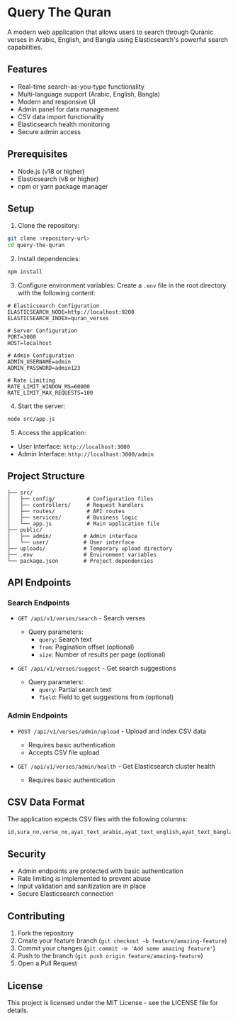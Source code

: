 # Query The Quran

A modern web application that allows users to search through Quranic verses in Arabic, English, and Bangla using Elasticsearch's powerful search capabilities.

## Features

- Real-time search-as-you-type functionality
- Multi-language support (Arabic, English, Bangla)
- Modern and responsive UI
- Admin panel for data management
- CSV data import functionality
- Elasticsearch health monitoring
- Secure admin access

## Prerequisites

- Node.js (v18 or higher)
- Elasticsearch (v8 or higher)
- npm or yarn package manager

## Setup

1. Clone the repository:
```bash
git clone <repository-url>
cd query-the-quran
```

2. Install dependencies:
```bash
npm install
```

3. Configure environment variables:
Create a `.env` file in the root directory with the following content:
```env
# Elasticsearch Configuration
ELASTICSEARCH_NODE=http://localhost:9200
ELASTICSEARCH_INDEX=quran_verses

# Server Configuration
PORT=3000
HOST=localhost

# Admin Configuration
ADMIN_USERNAME=admin
ADMIN_PASSWORD=admin123

# Rate Limiting
RATE_LIMIT_WINDOW_MS=60000
RATE_LIMIT_MAX_REQUESTS=100
```

4. Start the server:
```bash
node src/app.js
```

5. Access the application:
- User Interface: `http://localhost:3000`
- Admin Interface: `http://localhost:3000/admin`

## Project Structure

```
├── src/
│   ├── config/          # Configuration files
│   ├── controllers/     # Request handlers
│   ├── routes/          # API routes
│   ├── services/        # Business logic
│   └── app.js           # Main application file
├── public/
│   ├── admin/          # Admin interface
│   └── user/           # User interface
├── uploads/            # Temporary upload directory
├── .env                # Environment variables
└── package.json        # Project dependencies
```

## API Endpoints

### Search Endpoints
- `GET /api/v1/verses/search` - Search verses
  - Query parameters:
    - `query`: Search text
    - `from`: Pagination offset (optional)
    - `size`: Number of results per page (optional)

- `GET /api/v1/verses/suggest` - Get search suggestions
  - Query parameters:
    - `query`: Partial search text
    - `field`: Field to get suggestions from (optional)

### Admin Endpoints
- `POST /api/v1/verses/admin/upload` - Upload and index CSV data
  - Requires basic authentication
  - Accepts CSV file upload

- `GET /api/v1/verses/admin/health` - Get Elasticsearch cluster health
  - Requires basic authentication

## CSV Data Format

The application expects CSV files with the following columns:
```
id,sura_no,verse_no,ayat_text_arabic,ayat_text_english,ayat_text_bangla
```

## Security

- Admin endpoints are protected with basic authentication
- Rate limiting is implemented to prevent abuse
- Input validation and sanitization are in place
- Secure Elasticsearch connection

## Contributing

1. Fork the repository
2. Create your feature branch (`git checkout -b feature/amazing-feature`)
3. Commit your changes (`git commit -m 'Add some amazing feature'`)
4. Push to the branch (`git push origin feature/amazing-feature`)
5. Open a Pull Request

## License

This project is licensed under the MIT License - see the LICENSE file for details.